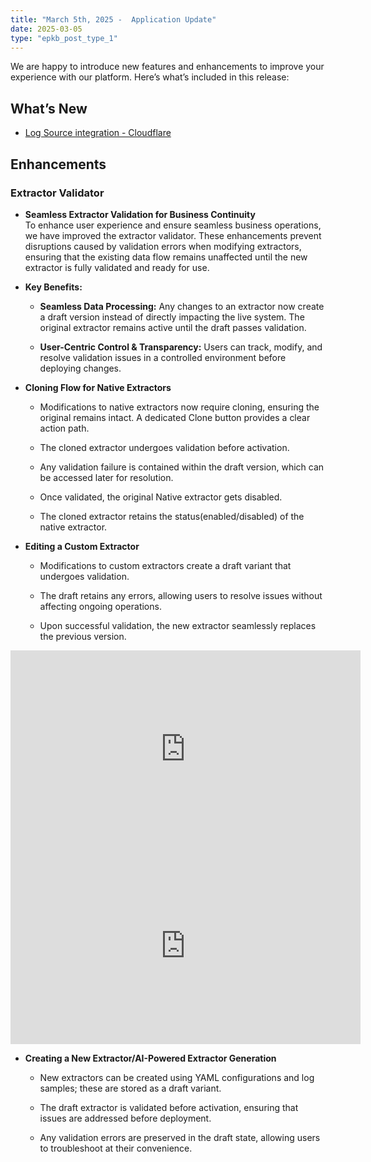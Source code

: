 ```yaml
---
title: "March 5th, 2025 -  Application Update"
date: 2025-03-05
type: "epkb_post_type_1"
---
```


We are happy to introduce new features and enhancements to improve your experience with our platform. Here’s what’s included in this release:

## **What’s New**

- [Log Source integration - Cloudflare](https://dnif.it/kb/connectors/supported-connectors/cloudflare-logpull-connector-setup-guide/)

## **Enhancements**

### Extractor Validator

- **Seamless Extractor Validation for Business Continuity**  
    To enhance user experience and ensure seamless business operations, we have improved the extractor validator. These enhancements prevent disruptions caused by validation errors when modifying extractors, ensuring that the existing data flow remains unaffected until the new extractor is fully validated and ready for use.

- **Key Benefits:**
    - **Seamless Data Processing:** Any changes to an extractor now create a draft version instead of directly impacting the live system. The original extractor remains active until the draft passes validation.
    
    - **User-Centric Control & Transparency:** Users can track, modify, and resolve validation issues in a controlled environment before deploying changes.  
        

- **Cloning Flow for Native Extractors**
    - Modifications to native extractors now require cloning, ensuring the original remains intact. A dedicated Clone button provides a clear action path.
    
    - The cloned extractor undergoes validation before activation.
    
    - Any validation failure is contained within the draft version, which can be accessed later for resolution.
    
    - Once validated, the original Native extractor gets disabled. 
    
    - The cloned extractor retains the status(enabled/disabled) of the native extractor.

- **Editing a Custom Extractor**
    - Modifications to custom extractors create a draft variant that undergoes validation.
    
    - The draft retains any errors, allowing users to resolve issues without affecting ongoing operations.
    
    - Upon successful validation, the new extractor seamlessly replaces the previous version.  
        
<iframe width="560" height="315" src="https://www.youtube.com/embed/f3WyLytX_rQ?si=h_Ss8zr32Zh3x5mt" title="YouTube video player" frameborder="0" allow="accelerometer; autoplay; clipboard-write; encrypted-media; gyroscope; picture-in-picture; web-share" referrerpolicy="strict-origin-when-cross-origin" allowfullscreen></iframe>





<iframe width="560" height="315" src="https://www.youtube.com/embed/wNhsJQUasgY?si=HMTZaWgUsQ8bU5oz" title="YouTube video player" frameborder="0" allow="accelerometer; autoplay; clipboard-write; encrypted-media; gyroscope; picture-in-picture; web-share" referrerpolicy="strict-origin-when-cross-origin" allowfullscreen></iframe>


- **Creating a New Extractor/AI-Powered Extractor Generation**
    - New extractors can be created using YAML configurations and log samples; these are stored as a draft variant.
    
    - The draft extractor is validated before activation, ensuring that issues are addressed before deployment.
    
    - Any validation errors are preserved in the draft state, allowing users to troubleshoot at their convenience.
